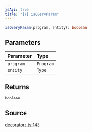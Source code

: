 ```yaml
---
jsApi: true
title: "[F] isQueryParam"
---
```


```ts
isQueryParam(program, entity): boolean
```

## Parameters

| Parameter | Type      |
| :-------- | :-------- |
| `program` | `Program` |
| `entity`  | `Type`    |

## Returns

`boolean`

## Source

[decorators.ts:143](https://github.com/markcowl/cadl/blob/1a6d2b70/packages/http/src/decorators.ts#L143)
